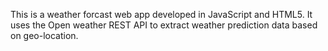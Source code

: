 This is a weather forcast web app developed in JavaScript and HTML5. It uses the Open weather REST API to extract weather prediction data based on geo-location.
